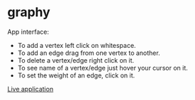 # graphy
App interface:
* To add a vertex left click on whitespace.
* To add an edge drag from one vertex to another.
* To delete a vertex/edge right click on it.
* To see name of a vertex/edge just hover your cursor on it.
* To set the weight of an edge, click on it.


[Live application](https://jsbin.com/coqunoveto/edit?output)
